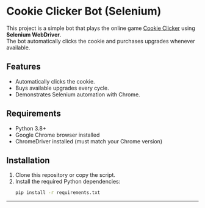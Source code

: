 # Cookie Clicker Bot (Selenium)

This project is a simple bot that plays the online game [Cookie Clicker](https://orteil.dashnet.org/experiments/cookie/) using **Selenium WebDriver**.  
The bot automatically clicks the cookie and purchases upgrades whenever available.

## Features
- Automatically clicks the cookie.
- Buys available upgrades every cycle.
- Demonstrates Selenium automation with Chrome.

## Requirements
- Python 3.8+
- Google Chrome browser installed
- ChromeDriver installed (must match your Chrome version)

## Installation

1. Clone this repository or copy the script.
2. Install the required Python dependencies:
   ```bash
   pip install -r requirements.txt
   ```
   
---

